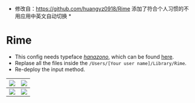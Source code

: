 * 修改自：https://github.com/huangyz0918/Rime 添加了符合个人习惯的不用应用中英文自动切换 *
# Rime

- This config needs typeface  [_hanazono_](http://fonts.jp/hanazono/), which can be found [here](.materials).
- Replase all the files inside the `/Users/[Your user name]/Library/Rime`.
- Re-deploy the input method.


|![](https://i.loli.net/2018/11/05/5be04de6a0683.png)|![](https://i.loli.net/2018/11/05/5be05258f0f38.png)|
|:--:|:--:|
|![](https://i.loli.net/2018/11/05/5be0525898c86.png)|![](https://i.loli.net/2018/11/05/5be05259015e3.png)|

